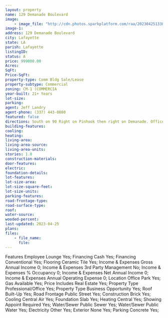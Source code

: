 ```yaml
---
layout: property
name: 129 Demanade Boulevard 
image:
    - image_file: "http://cdn.photos.sparkplatform.com/raa/20230425133850858158000000.jpg"
image-1:
address: 129 Demanade Boulevard
city: Lafayette
state: LA
parish: Lafayette
listingID: 
status: A
price: 999000.00
Acres: 
SqFt: 
Price-SqFt: 
property-type: Comm Bldg Sale/Lease
property-subtype: Commercial
zoning: CM-1 (COMMERCIA
year-built: 21+ Years
lot-size: 
parking: 
agent: Jeff Landry
agent-phone: (337) 443-0880
featured: false
directions: South on 90 Right on Pinhook then right on Demanade. Office building is on your left .
building-features: 
cooling: 
heating: 
living-area: 
living-area-source: 
living-area-units: 
stories: 1.0
construction-materials: 
door-features: 
electric: 
foundation-details: 
lot-features: 
lot-size-area: 
lot-size-square-feet: 
lot-size-units: 
parking-features: 
road-frontage-type: 
road-surface-type: 
roof: 
water-source: 
wooded-percent: 
last-updated: 2023-04-25
plans: 
files:
    - file_name:
      file:
---
```

Features	Employee Lounge	Yes;
Financing	Cash	Yes;
Financing	Conventional	Yes;
Flooring	Ceramic Tile	Yes;
Income & Expenses	Gross Annual Income	0;
Income & Expenses	3rd Party Management	No;
Income & Expenses	% Occupancy	0;
Income & Expenses	Net Annual Income	0;
Income & Expenses	Annual Operating Expense	0;
Location	Office Park	Yes;
Gas	Available	Yes;
Price Includes	Real Estate	Yes;
Property Type	Professional/Office	Yes;
Property Type	Business Opportunity	Yes;
Roof	Built-Up	Yes;
Road Frontage	Public Street	Yes;
Construction	Brick	Yes;
Cooling	Central Air	Yes;
Foundation	Slab	Yes;
Heating	Central	Yes;
Showing	Appoint Required	Yes;
Water/Sewer	Public Sewer	Yes;
Water/Sewer	Public Water	Yes;
Electricity	Other	Yes;
Exterior	None	Yes;
Parking	Concrete	Yes;

